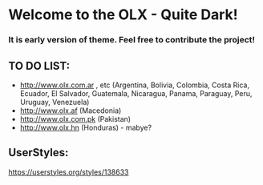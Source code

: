 # Welcome to the OLX - Quite Dark!

### It is early version of theme. Feel free to contribute the project!

## TO DO LIST:

* http://www.olx.com.ar , etc (Argentina, Bolivia, Colombia, Costa Rica, Ecuador, El Salvador, Guatemala, Nicaragua, Panama, Paraguay, Peru, Uruguay, Venezuela)
* http://www.olx.af (Macedonia)
* http://www.olx.com.pk (Pakistan)
* http://www.olx.hn (Honduras) - mabye?

## UserStyles:
https://userstyles.org/styles/138633
